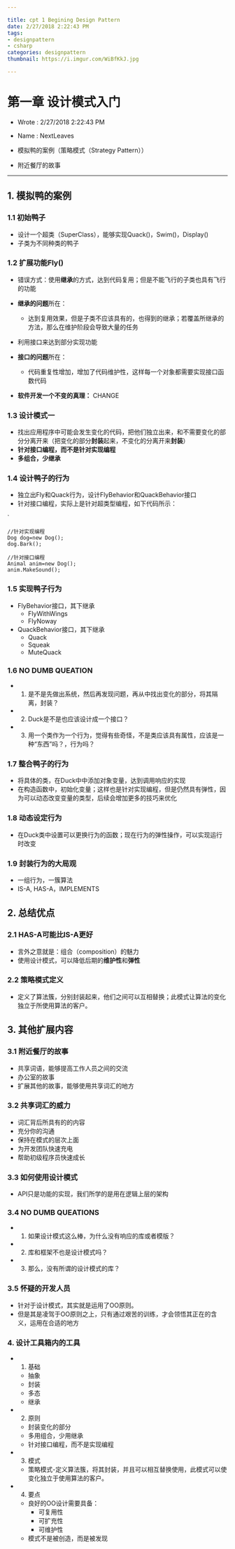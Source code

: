 ```yaml
---

title: cpt 1 Begining Design Pattern
date: 2/27/2018 2:22:43 PM 
tags:
- designpattern
- csharp
categories: designpattern
thumbnail: https://i.imgur.com/WiBfKkJ.jpg

---
```


# 第一章 设计模式入门 #

* Wrote : 2/27/2018 2:22:43 PM 
* Name  : NextLeaves

* 模拟鸭的案例（策略模式（Strategy Pattern））
* 附近餐厅的故事

---

## 1. 模拟鸭的案例 ##

### 1.1 初始鸭子 ###

* 设计一个超类（SuperClass），能够实现Quack()，Swim()，Display()
* 子类为不同种类的鸭子

### 1.2 扩展功能Fly() ###

* 错误方式：使用**继承**的方式，达到代码复用；但是不能飞行的子类也具有飞行的功能
* **继承的问题**所在：
	* 达到复用效果，但是子类不应该具有的，也得到的继承；若覆盖所继承的方法，那么在维护阶段会导致大量的任务

* 利用接口来达到部分实现功能
* **接口的问题**所在：
	* 代码重复性增加，增加了代码维护性，这样每一个对象都需要实现接口函数代码

* **软件开发一个不变的真理：**	CHANGE

### 1.3 设计模式一 ###

* 找出应用程序中可能会发生变化的代码，把他们独立出来，和不需要变化的部分分离开来（把变化的部分**封装**起来，不变化的分离开来**封装**）
* **针对接口编程，而不是针对实现编程**
* **多组合，少继承**

### 1.4 设计鸭子的行为 ###

* 独立出Fly和Quack行为，设计FlyBehavior和QuackBehavior接口
* 针对接口编程，实际上是针对超类型编程，如下代码所示：

`

	//针对实现编程
	Dog dog=new Dog();
	dog.Bark();

	//针对接口编程
	Animal anim=new Dog();
	anim.MakeSound();

### 1.5 实现鸭子行为 ###

* FlyBehavior接口，其下继承
	* FlyWithWings
	* FlyNoway
* QuackBehavior接口，其下继承
	* Quack
	* Squeak
	* MuteQuack

### 1.6 NO DUMB QUEATION ###

* 1. 是不是先做出系统，然后再发现问题，再从中找出变化的部分，将其隔离，封装？
* 2. Duck是不是也应该设计成一个接口？
* 3. 用一个类作为一个行为，觉得有些奇怪，不是类应该具有属性，应该是一种“东西”吗？，行为吗？

### 1.7 整合鸭子的行为 ###

* 将具体的类，在Duck中中添加对象变量，达到调用响应的实现
* 在构造函数中，初始化变量；这样也是针对实现编程，但是仍然具有弹性，因为可以动态改变变量的类型，后续会增加更多的技巧来优化

### 1.8 动态设定行为 ###

* 在Duck类中设置可以更换行为的函数；现在行为的弹性操作，可以实现运行时改变

### 1.9 封装行为的大局观 ###

* 一组行为，一簇算法
* IS-A, HAS-A，IMPLEMENTS

## 2. 总结优点 ##

### 2.1 HAS-A可能比IS-A更好 ###

* 言外之意就是：组合（composition）的魅力
* 使用设计模式，可以降低后期的**维护性**和**弹性**

### 2.2 策略模式定义 ###

* 定义了算法簇，分别封装起来，他们之间可以互相替换；此模式让算法的变化独立于所使用算法的客户。

## 3. 其他扩展内容 ##

### 3.1 附近餐厅的故事 ###

* 共享词语，能够提高工作人员之间的交流
* 办公室的故事
* 扩展其他的故事，能够使用共享词汇的地方

### 3.2 共享词汇的威力 ###

* 词汇背后所具有的的内容
* 充分你的沟通
* 保持在模式的层次上面
* 为开发团队快速充电
* 帮助初级程序员快速成长

### 3.3 如何使用设计模式 ###

* API只是功能的实现，我们所学的是用在逻辑上层的架构

### 3.4 NO DUMB QUEATIONS ###

* 1. 如果设计模式这么棒，为什么没有响应的库或者模版？
* 2. 库和框架不也是设计模式吗？
* 3. 那么，没有所谓的设计模式的库？

### 3.5 怀疑的开发人员 ###

* 针对于设计模式，其实就是运用了OO原则。
* 但是其是凌驾于OO原则之上，只有通过艰苦的训练，才会领悟其正在的含义，运用在合适的地方

### 4. 设计工具箱内的工具 ###

* 1. 基础
	* 抽象
	* 封装
	* 多态
	* 继承
* 2. 原则
	* 封装变化的部分
	* 多用组合，少用继承
	* 针对接口编程，而不是实现编程
* 3. 模式
	* 策略模式-定义算法簇，将其封装，并且可以相互替换使用，此模式可以使变化独立于使用算法的客户。
* 4. 要点
	* 良好的OO设计需要具备：
		* 可复用性
		* 可扩充性
		* 可维护性
	* 模式不是被创造，而是被发现